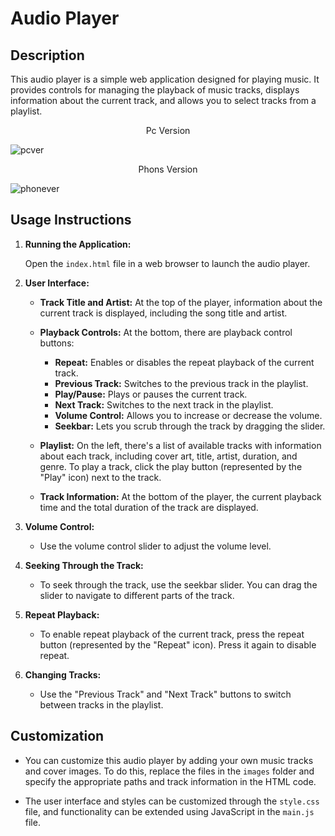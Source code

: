 # Audio Player

## Description

This audio player is a simple web application designed for playing music. It provides controls for managing the playback of music tracks, displays information about the current track, and allows you to select tracks from a playlist.

<p align="center">Pc Version</p>

![pcver](https://github.com/darkk03/Web_Audio_player/assets/89299212/04d3945c-1d91-4869-b943-c9e3a3986fc0)

<p align="center">Phons Version</p>

![phonever](https://github.com/darkk03/Web_Audio_player/assets/89299212/c2c2cb0f-1b18-4368-aba6-437f7477572b)


## Usage Instructions

1. **Running the Application:**

   Open the `index.html` file in a web browser to launch the audio player.

2. **User Interface:**

   - **Track Title and Artist:** At the top of the player, information about the current track is displayed, including the song title and artist.

   - **Playback Controls:** At the bottom, there are playback control buttons:
     - **Repeat:** Enables or disables the repeat playback of the current track.
     - **Previous Track:** Switches to the previous track in the playlist.
     - **Play/Pause:** Plays or pauses the current track.
     - **Next Track:** Switches to the next track in the playlist.
     - **Volume Control:** Allows you to increase or decrease the volume.
     - **Seekbar:** Lets you scrub through the track by dragging the slider.

   - **Playlist:** On the left, there's a list of available tracks with information about each track, including cover art, title, artist, duration, and genre. To play a track, click the play button (represented by the "Play" icon) next to the track.

   - **Track Information:** At the bottom of the player, the current playback time and the total duration of the track are displayed.

3. **Volume Control:**

   - Use the volume control slider to adjust the volume level.

4. **Seeking Through the Track:**

   - To seek through the track, use the seekbar slider. You can drag the slider to navigate to different parts of the track.

5. **Repeat Playback:**

   - To enable repeat playback of the current track, press the repeat button (represented by the "Repeat" icon). Press it again to disable repeat.

6. **Changing Tracks:**

   - Use the "Previous Track" and "Next Track" buttons to switch between tracks in the playlist.

## Customization

- You can customize this audio player by adding your own music tracks and cover images. To do this, replace the files in the `images` folder and specify the appropriate paths and track information in the HTML code.

- The user interface and styles can be customized through the `style.css` file, and functionality can be extended using JavaScript in the `main.js` file.
